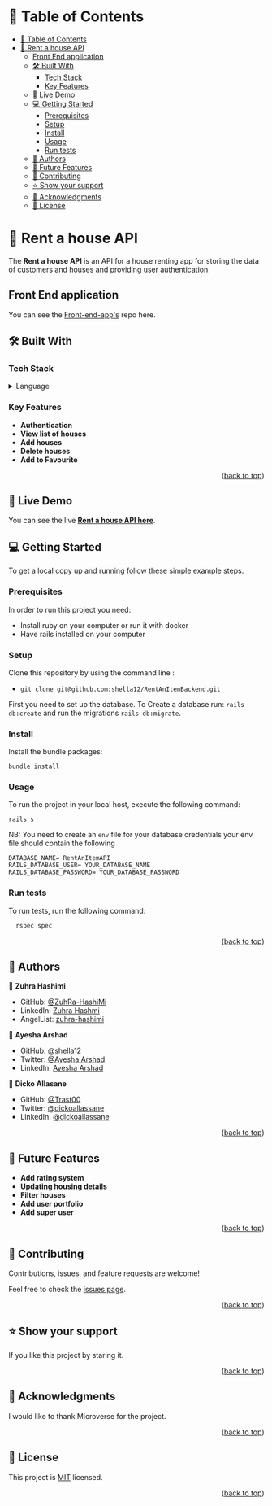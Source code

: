 <a name="readme-top"></a>

<!-- TABLE OF CONTENTS -->

# 📗 Table of Contents

- [📗 Table of Contents](#-table-of-contents)
- [📖 Rent a house API ](#-rent-a-house-api-)
  - [Front End application ](#front-end-application-)
  - [🛠 Built With ](#-built-with-)
    - [Tech Stack ](#tech-stack-)
    - [Key Features ](#key-features-)
  - [🚀 Live Demo ](#-live-demo-)
  - [💻 Getting Started ](#-getting-started-)
    - [Prerequisites](#prerequisites)
    - [Setup](#setup)
    - [Install](#install)
    - [Usage](#usage)
    - [Run tests](#run-tests)
  - [👥 Authors ](#-authors-)
  - [🔭 Future Features ](#-future-features-)
  - [🤝 Contributing ](#-contributing-)
  - [⭐️ Show your support ](#️-show-your-support-)
  - [🙏 Acknowledgments ](#-acknowledgments-)
  - [📝 License ](#-license-)

<!-- PROJECT DESCRIPTION -->

# 📖 Rent a house API <a name="about-project"></a>

The **Rent a house API** is an API for a house renting app for storing the data of customers and houses and providing user authentication.

## Front End application <a name="front-end"></a>

You can see the [Front-end-app's](https://github.com/shella12/RentAnItemApp) repo here.

## 🛠 Built With <a name="built-with"></a>

### Tech Stack <a name="tech-stack"></a>

<details>
  <summary>Language</summary>
  <ul>
    <li><a href="https://rubyonrails.org/">Rails</a></li>
    <li><a href="https://www.postgresql.org/">Postgresql</a></li>
  </ul>
</details>

<!-- Features -->

### Key Features <a name="key-features"></a>

- **Authentication**
- **View list of houses**
- **Add houses**
- **Delete houses**
- **Add to Favourite**

<p align="right">(<a href="#readme-top">back to top</a>)</p>

## 🚀 Live Demo <a name="live-demo"></a>

You can see the live **[Rent a house API here](https://renthousebackend.onrender.com)**.

<!-- GETTING STARTED -->

## 💻 Getting Started <a name="getting-started"></a>

To get a local copy up and running follow these simple example steps.

### Prerequisites

In order to run this project you need:

- Install ruby on your computer or run it with docker
- Have rails installed on your computer

### Setup

Clone this repository by using the command line :

- `git clone git@github.com:shella12/RentAnItemBackend.git`

First you need to set up the database. To Create a database run: `rails db:create` and run the migrations `rails db:migrate`.

### Install

Install the bundle packages:

`bundle install`

### Usage

To run the project in your local host, execute the following command:

`rails s`

NB: You need to create an `env` file for your database credentials
your env file should contain the following

```
DATABASE_NAME= RentAnItemAPI
RAILS_DATABASE_USER= YOUR_DATABASE_NAME
RAILS_DATABASE_PASSWORD= YOUR_DATABASE_PASSWORD

```

### Run tests

To run tests, run the following command:

```sh
  rspec spec
```

<p align="right">(<a href="#readme-top">back to top</a>)</p>

<!-- AUTHORS -->

## 👥 Authors <a name="authors"></a>


👤 **Zuhra Hashimi**

- GitHub: [@ZuhRa-HashiMi](https://github.com/ZuhRa-HashiMi)
- LinkedIn: [Zuhra Hashmi](https://www.linkedin.com/in/zuhra-hashimi/)
- AngelList: [zuhra-hashimi](https://wellfound.com/u/zuhra-hashimi)

👤 **Ayesha Arshad**

- GitHub: [@shella12](https://github.com/shella12)
- Twitter: [@Ayesha Arshad](https://twitter.com/AyeshaA03712974)
- LinkedIn: [Ayesha Arshad](https://www.linkedin.com/in/ayesha-arshad-a690a015a/)

👤 **Dicko Allasane**

- GitHub: [@Trast00](https://github.com/Trast00)
- Twitter: [@dickoallassane](https://twitter.com/AllassaneDicko0/)
- LinkedIn: [@dickoallassane](https://www.linkedin.com/in/allassane-dicko-744aaa224)


<p align="right">(<a href="#readme-top">back to top</a>)</p>

<!-- FUTURE FEATURES -->

## 🔭 Future Features <a name="future-features"></a>

- **Add rating system**
- **Updating housing details**
- **Filter houses**
- **Add user portfolio**
- **Add super user**

<p align="right">(<a href="#readme-top">back to top</a>)</p>

<!-- CONTRIBUTING -->

## 🤝 Contributing <a name="contributing"></a>

Contributions, issues, and feature requests are welcome!

Feel free to check the [issues page](https://github.com/shella12/RentAnItemBackend/issues).

<p align="right">(<a href="#readme-top">back to top</a>)</p>

<!-- SUPPORT -->

## ⭐️ Show your support <a name="support"></a>

If you like this project by staring it.

<p align="right">(<a href="#readme-top">back to top</a>)</p>

<!-- ACKNOWLEDGEMENTS -->

## 🙏 Acknowledgments <a name="acknowledgements"></a>

I would like to thank Microverse for the project.

<p align="right">(<a href="#readme-top">back to top</a>)</p>

<!-- LICENSE -->

## 📝 License <a name="license"></a>

This project is [MIT](./LICENSE) licensed.

<p align="right">(<a href="#readme-top">back to top</a>)</p>
